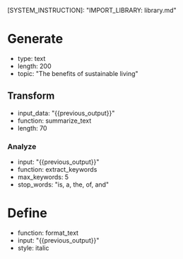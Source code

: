 [SYSTEM_INSTRUCTION]: "IMPORT_LIBRARY: library.md"

# Generate

- type: text
- length: 200
- topic: "The benefits of sustainable living"

## Transform

- input_data: "{{previous_output}}"
- function: summarize_text
- length: 70

### Analyze

- input: "{{previous_output}}"
- function: extract_keywords
- max_keywords: 5
- stop_words: "is, a, the, of, and"

# Define

- function: format_text
- input: "{{previous_output}}"
- style: italic
